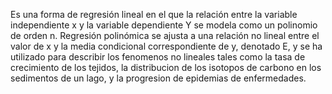 Es una forma de regresión lineal en el que la relación entre la variable independiente x y la variable dependiente Y se modela 
como un polinomio de orden n. Regresión polinómica se ajusta a una relación no lineal entre el valor de x y la media 
condicional correspondiente de y, denotado E, y se ha utilizado para describir los fenomenos no lineales tales como la tasa 
de crecimiento de los tejidos, la distribucion de los isotopos de carbono en los sedimentos de un lago, y la progresion de epidemias 
de enfermedades.
